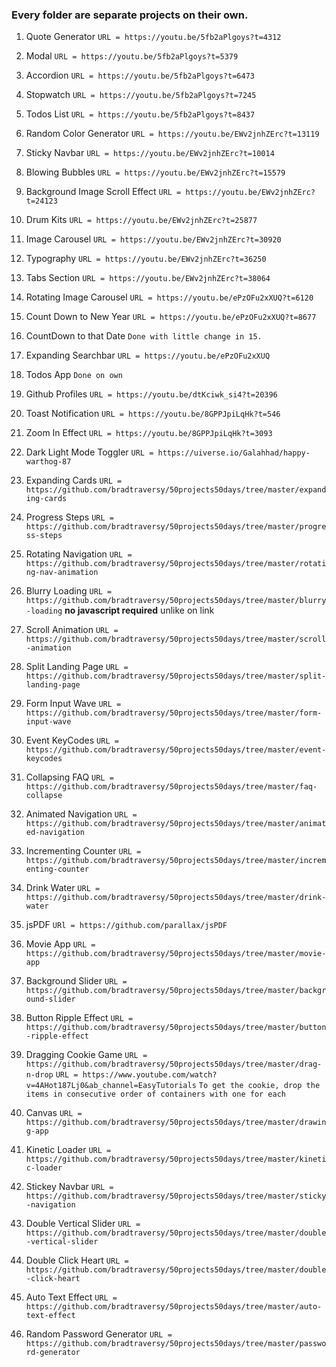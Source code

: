 ### Every folder are separate projects on their own.

01. Quote Generator
 ```URL = https://youtu.be/5fb2aPlgoys?t=4312```

02. Modal
 ```URL = https://youtu.be/5fb2aPlgoys?t=5379```

03. Accordion
 ```URL = https://youtu.be/5fb2aPlgoys?t=6473```

04. Stopwatch
 ```URL = https://youtu.be/5fb2aPlgoys?t=7245```

05. Todos List
 ```URL = https://youtu.be/5fb2aPlgoys?t=8437```

06. Random Color Generator
```URL = https://youtu.be/EWv2jnhZErc?t=13119``` 

07. Sticky Navbar
```URL = https://youtu.be/EWv2jnhZErc?t=10014```

08. Blowing Bubbles
```URL = https://youtu.be/EWv2jnhZErc?t=15579```

09. Background Image Scroll Effect
```URL = https://youtu.be/EWv2jnhZErc?t=24123```

10. Drum Kits
```URL = https://youtu.be/EWv2jnhZErc?t=25877```

11. Image Carousel
```URL = https://youtu.be/EWv2jnhZErc?t=30920```

12. Typography
```URL = https://youtu.be/EWv2jnhZErc?t=36250```

13. Tabs Section
```URL = https://youtu.be/EWv2jnhZErc?t=38064```

14. Rotating Image Carousel
```URL = https://youtu.be/ePzOFu2xXUQ?t=6120```

15. Count Down to New Year
```URL = https://youtu.be/ePzOFu2xXUQ?t=8677```

16. CountDown to that Date
```Done with little change in 15.```

17. Expanding Searchbar
```URL = https://youtu.be/ePzOFu2xXUQ```

18. Todos App
```Done on own```

19. Github Profiles
```URL = https://youtu.be/dtKciwk_si4?t=20396```

20. Toast Notification
```URL = https://youtu.be/8GPPJpiLqHk?t=546```

21. Zoom In Effect
```URL = https://youtu.be/8GPPJpiLqHk?t=3093```

22. Dark Light Mode Toggler
```URL = https://uiverse.io/Galahhad/happy-warthog-87```

23. Expanding Cards
```URL = https://github.com/bradtraversy/50projects50days/tree/master/expanding-cards```

24. Progress Steps
```URL = https://github.com/bradtraversy/50projects50days/tree/master/progress-steps```

25. Rotating Navigation
```URL = https://github.com/bradtraversy/50projects50days/tree/master/rotating-nav-animation```

26. Blurry Loading 
```URL = https://github.com/bradtraversy/50projects50days/tree/master/blurry-loading```  __no javascript required__ unlike on link

27. Scroll Animation
```URL = https://github.com/bradtraversy/50projects50days/tree/master/scroll-animation```

28. Split Landing Page
```URL = https://github.com/bradtraversy/50projects50days/tree/master/split-landing-page```

29. Form Input Wave
```URL = https://github.com/bradtraversy/50projects50days/tree/master/form-input-wave```

30. Event KeyCodes
```URL = https://github.com/bradtraversy/50projects50days/tree/master/event-keycodes```

31. Collapsing FAQ
```URL = https://github.com/bradtraversy/50projects50days/tree/master/faq-collapse```

32. Animated Navigation
```URL = https://github.com/bradtraversy/50projects50days/tree/master/animated-navigation```

33. Incrementing Counter
```URL = https://github.com/bradtraversy/50projects50days/tree/master/incrementing-counter```

34. Drink Water
```URL = https://github.com/bradtraversy/50projects50days/tree/master/drink-water```

35. jsPDF
```URl = https://github.com/parallax/jsPDF```

36. Movie App
```URL = https://github.com/bradtraversy/50projects50days/tree/master/movie-app```

37. Background Slider
```URL = https://github.com/bradtraversy/50projects50days/tree/master/background-slider```

38. Button Ripple Effect
```URL = https://github.com/bradtraversy/50projects50days/tree/master/button-ripple-effect```

39. Dragging Cookie Game
```URL = https://github.com/bradtraversy/50projects50days/tree/master/drag-n-drop```
```URL = https://www.youtube.com/watch?v=4AHot187Lj0&ab_channel=EasyTutorials```
```To get the cookie, drop the items in consecutive order of containers with one for each```

40. Canvas
```URL = https://github.com/bradtraversy/50projects50days/tree/master/drawing-app```

41. Kinetic Loader
```URL = https://github.com/bradtraversy/50projects50days/tree/master/kinetic-loader```

42. Stickey Navbar
```URL = https://github.com/bradtraversy/50projects50days/tree/master/sticky-navigation```

43. Double Vertical Slider
```URL = https://github.com/bradtraversy/50projects50days/tree/master/double-vertical-slider```

44. Double Click Heart
```URL = https://github.com/bradtraversy/50projects50days/tree/master/double-click-heart```

45. Auto Text Effect
```URL = https://github.com/bradtraversy/50projects50days/tree/master/auto-text-effect```

46. Random Password Generator
```URL = https://github.com/bradtraversy/50projects50days/tree/master/password-generator```